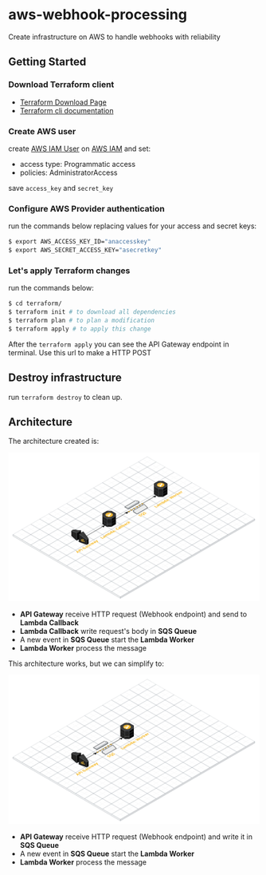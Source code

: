 # aws-webhook-processing
Create infrastructure on AWS to handle webhooks with reliability

## Getting Started

### Download Terraform client

- [Terraform Download Page](https://www.terraform.io/downloads.html)
- [Terraform cli documentation](https://www.terraform.io/docs/cli-index.html)

### Create AWS user

create [AWS IAM User](https://docs.aws.amazon.com/IAM/latest/UserGuide/id_users.html) on [AWS IAM](https://aws.amazon.com/pt/iam/) and set:

- access type: Programmatic access
- policies: AdministratorAccess

save `access_key` and `secret_key`


### Configure AWS Provider authentication

run the commands below replacing values for your access and secret keys:

```sh
$ export AWS_ACCESS_KEY_ID="anaccesskey"
$ export AWS_SECRET_ACCESS_KEY="asecretkey"
```

### Let's apply Terraform changes

run the commands below:

```sh
$ cd terraform/
$ terraform init # to download all dependencies
$ terraform plan # to plan a modification
$ terraform apply # to apply this change
```

After the `terraform apply` you can see the API Gateway endpoint in terminal.
Use this url to make a HTTP POST

## Destroy infrastructure

run `terraform destroy` to clean up.

## Architecture

The architecture created is:

![](architecture-nowadays.png)

- **API Gateway** receive HTTP request (Webhook endpoint) and send to **Lambda Callback**
- **Lambda Callback** write request's body in **SQS Queue**
- A new event in **SQS Queue** start the **Lambda Worker**
- **Lambda Worker** process the message

This architecture works, but we can simplify to:

![](architecture-ideal.png)

- **API Gateway** receive HTTP request (Webhook endpoint) and write it in **SQS Queue**
- A new event in **SQS Queue** start the **Lambda Worker**
- **Lambda Worker** process the message
